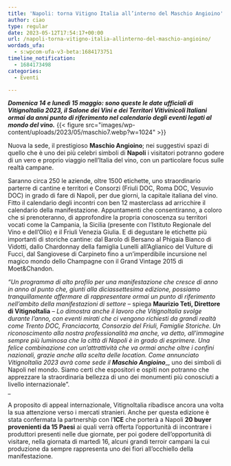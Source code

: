 ```yaml
---
title: 'Napoli: torna Vitigno Italia all’interno del Maschio Angioino'
author: ciao
type: regular
date: 2023-05-12T17:54:17+00:00
url: /napoli-torna-vitigno-italia-allinterno-del-maschio-angioino/
wordads_ufa:
  - s:wpcom-ufa-v3-beta:1684173751
timeline_notification:
  - 1684173498
categories:
  - Eventi

---
```

**_Domenica 14 e lunedì 15 maggio: sono queste le date ufficiali di VitignoItalia 2023, il Salone dei Vini e dei Territori Vitivinicoli Italiani ormai da anni punto di riferimento nel calendario degli eventi legati al mondo del vino._** 
{{< figure src="images/wp-content/uploads/2023/05/maschio7.webp?w=1024" >}}
 

Nuova la sede, il prestigioso **Maschio Angioino**; nei suggestivi spazi di quello che è uno dei più celebri simboli di **Napoli** i visitatori potranno godere di un vero e proprio viaggio nell’Italia del vino, con un particolare focus sulle realtà campane.

Saranno circa 250 le aziende, oltre 1500 etichette, uno straordinario parterre di cantine e territori e Consorzi (Friuli DOC, Roma DOC, Vesuvio DOC) in grado di fare di Napoli, per due giorni, la capitale italiana del vino. Fitto il calendario degli incontri con ben 12 masterclass ad arricchire il calendario della manifestazione. Appuntamenti che consentiranno, a coloro che si prenoteranno, di approfondire la propria conoscenza su territori vocati come la Campania, la Sicilia (presente con l’Istituto Regionale del Vino e dell’Olio) e il Friuli Venezia Giulia. E di degustare le etichette più importanti di storiche cantine: dal Barolo di Bersano al Phigaia Bianco di Vidotti, dallo Chardonnay della famiglia Lunelli all’Aglianico del Vulture di Fucci, dal Sangiovese di Carpineto fino a un’imperdibile incursione nel magico mondo dello Champagne con il Grand Vintage 2015 di Moet&Chandon.  


_“Un programma di alto profilo per una manifestazione che cresce di anno in anno al punto che, giunti alla diciassettesima edizione, possiamo tranquillamente affermare di rappresentare ormai un punto di riferimento nell’ambito della manifestazioni di settore_ – spiega **Maurizio Teti, Direttore di VitignoItalia** – _Lo dimostra anche il lavoro che VitignoItalia svolge durante l’anno, con eventi mirati che ci vengono richiesti da grandi realtà come Trento DOC, Franciacorta, Consorzio del Friuli, Famiglie Storiche. Un riconoscimento alla nostra professionalità ma anche, va detto, all’immagine sempre più luminosa che la città di Napoli è in grado di esprimere. Una felice combinazione con un’attrattività che va ormai anche oltre i confini nazionali, grazie anche alla scelta delle location. Come annunciato VitignoItalia 2023 avrà come sede il_ **_Maschio Angioino_**_, uno dei simboli di Napoli nel mondo. Siamo certi che espositori e ospiti non potranno che apprezzare la straordinaria bellezza di uno dei monumenti più conosciuti a livello internazionale”.  
_ 

A proposito di appeal internazionale, VitignoItalia ribadisce ancora una volta la sua attenzione verso i mercati stranieri. Anche per questa edizione è stata confermata la partnership con l’**ICE** che porterà a Napoli **20 buyer provenienti da 15 Paesi** ai quali verrà offerta l’opportunità di incontrare i produttori presenti nelle due giornate, per poi godere dell’opportunità di visitare, nella giornata di martedì 16, alcuni grandi terroir campani la cui produzione da sempre rappresenta uno dei fiori all’occhiello della manifestazione.